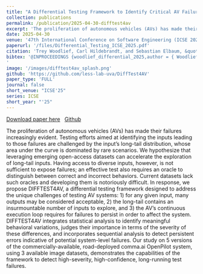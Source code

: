 ```yaml
---
title: "A Differential Testing Framework to Identify Critical AV Failures Leveraging Arbitrary Inputs"
collection: publications
permalink: /publication/2025-04-30-difftest4av
excerpt: 'The proliferation of autonomous vehicles (AVs) has made their failures increasingly evident. Testing efforts aimed at identifying the inputs leading to those failures are challenged by the input’s long-tail distribution, whose area under the curve is dominated by rare scenarios. We hypothesize that leveraging emerging open-access datasets can accelerate the exploration of long-tail inputs. Having access to diverse inputs, however, is not sufficient to expose failures; an effective test also requires an oracle to distinguish between correct and incorrect behaviors. Current datasets lack such oracles and developing them is notoriously difficult. In response, we propose DIFFTEST4AV, a differential testing framework designed to address the unique challenges of testing AV systems: 1) for any given input, many outputs may be considered acceptable, 2) the long-tail contains an insurmountable number of inputs to explore, and 3) the AV’s continuous execution loop requires for failures to persist in order to affect the system. DIFFTEST4AV integrates statistical analysis to identify meaningful behavioral variations, judges their importance in terms of the severity of these differences, and incorporates sequential analysis to detect persistent errors indicative of potential system-level failures. Our study on 5 versions of the commercially-available, road-deployed comma.ai OpenPilot system, using 3 available image datasets, demonstrates the capabilities of the framework to detect high-severity, high-confidence, long-running test failures.'
date: 2025-04-30
venue: '47th International Conference on Software Engineering (ICSE 2025)'
paperurl: '/files/Differential_Testing_ICSE_2025.pdf'
citation: 'Trey Woodlief, Carl Hildebrandt, and Sebastian Elbaum, &quot;A Differential Testing Framework to Identify Critical AV Failures Leveraging Arbitrary Inputs,&quot; in 2025 IEEE/ACM 47th International Conference on Software Engineering (ICSE), Ottawa, ON, Canada, 2025, pp. 360-372, doi: 10.1109/ICSE55347.2025.00163.'
bibtex: '@INPROCEEDINGS {woodlief_differential_2025,author = { Woodlief, Trey and Hildebrandt, Carl and Elbaum, Sebastian },booktitle = { 2025 IEEE/ACM 47th International Conference on Software Engineering (ICSE) },title = {{ A Differential Testing Framework to Identify Critical AV Failures Leveraging Arbitrary Inputs }},year = {2025},volume = {},ISSN = {},pages = {360-372},doi = {10.1109/ICSE55347.2025.00163},url = {https://doi.ieeecomputersociety.org/10.1109/ICSE55347.2025.00163},publisher = {IEEE Computer Society},address = {Los Alamitos, CA, USA},month ={May}}
'
image: '/images/difftest4av_splash.png'
github: 'https://github.com/less-lab-uva/DiffTest4AV'
paper_type: 'FULL'
journal: false
short_venue: "ICSE'25"
series: ICSE
short_year: "'25"
---
```


<a href='/files/Differential_Testing_ICSE_2025.pdf'>Download paper here</a>&nbsp;&nbsp;
<a href="https://github.com/less-lab-uva/DiffTest4AV"><i class="fab fa-fw fa-github" aria-hidden="true"></i> Github</a>

The proliferation of autonomous vehicles (AVs) has made their failures increasingly evident. Testing efforts aimed at identifying the inputs leading to those failures are challenged by the input’s long-tail distribution, whose area under the curve is dominated by rare scenarios. We hypothesize that leveraging emerging open-access datasets can accelerate the exploration of long-tail inputs. Having access to diverse inputs, however, is not sufficient to expose failures; an effective test also requires an oracle to distinguish between correct and incorrect behaviors. Current datasets lack such oracles and developing them is notoriously difficult. In response, we propose DIFFTEST4AV, a differential testing framework designed to address the unique challenges of testing AV systems: 1) for any given input, many outputs may be considered acceptable, 2) the long-tail contains an insurmountable number of inputs to explore, and 3) the AV’s continuous execution loop requires for failures to persist in order to affect the system. DIFFTEST4AV integrates statistical analysis to identify meaningful behavioral variations, judges their importance in terms of the severity of these differences, and incorporates sequential analysis to detect persistent errors indicative of potential system-level failures. Our study on 5 versions of the commercially-available, road-deployed comma.ai OpenPilot system, using 3 available image datasets, demonstrates the capabilities of the framework to detect high-severity, high-confidence, long-running test failures.
